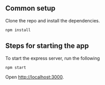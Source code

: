 ## Common setup

Clone the repo and install the dependencies.

```bash
npm install
```

## Steps for starting the app

To start the express server, run the following

```bash
npm start
```

Open [http://localhost:3000](http://localhost:3000).
